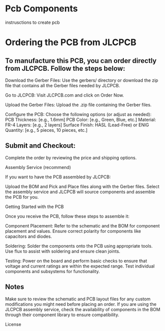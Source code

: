 # Pcb Components 

instrusctions to create pcb

# Ordering the PCB from JLCPCB

## To manufacture this PCB, you can order directly from JLCPCB. Follow the steps below:

  Download the Gerber Files:
        Use the gerbers/ directory or download the zip file that contains all the Gerber files needed by JLCPCB.

   Go to JLCPCB:
        Visit JLCPCB.com and click on Order Now.

  Upload the Gerber Files:
        Upload the .zip file containing the Gerber files.

  Configure the PCB:
        Choose the following options (or adjust as needed):
            PCB Thickness: [e.g., 1.6mm]
            PCB Color: [e.g., Green, Blue, etc.]
            Material: FR-4
            Layers: [e.g., 2 layers]
            Surface Finish: HASL (Lead-Free) or ENIG
            Quantity: [e.g., 5 pieces, 10 pieces, etc.]

 ## Submit and Checkout:
  
  Complete the order by reviewing the price and shipping options.

Assembly Service (recommend)

If you want to have the PCB assembled by JLCPCB:

  Upload the BOM and Pick and Place files along with the Gerber files.
    Select the assembly service and JLCPCB will source components and assemble the PCB for you.

Getting Started with the PCB

Once you receive the PCB, follow these steps to assemble it:

  Component Placement:
        Refer to the schematic and the BOM for component placement and values.
        Ensure correct polarity for components like capacitors and diodes.

  Soldering:
        Solder the components onto the PCB using appropriate tools.
        Use flux to assist with soldering and ensure clean joints.

  Testing:
        Power on the board and perform basic checks to ensure that voltage and current ratings are within the expected range.
        Test individual components and subsystems for functionality.

## Notes

  Make sure to review the schematic and PCB layout files for any custom modifications you might need before placing an order.
    If you are using the JLCPCB assembly service, check the availability of components in the BOM through their component library to ensure compatibility.

License
